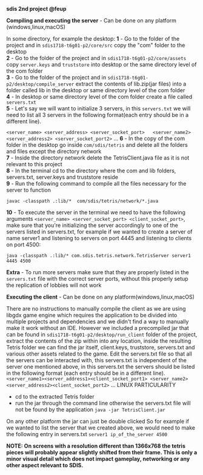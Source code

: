 **sdis 2nd project @feup**


**Compiling and executing the server** - Can be done on any platform (windows,linux,macOS)

In some directory, for example the desktop:
**1** - Go to the folder of the project and in ``sdis1718-t6g01-p2/core/src`` copy the "com" folder to the desktop  
**2** - Go to the folder of the project and in ``sdis1718-t6g01-p2/core/assets`` copy ``server.keys`` and ``truststore`` into desktop or the same directory level of the com folder  
**3** - Go to the folder of the project and in ``sdis1718-t6g01-p2/desktop/compile_server`` extract the contents of lib.zip(jar files) into a folder called lib in the desktop or same directory level of the com folder  
**4** - In desktop or same directory level of the com folder create a file called ``servers.txt``  
**5** - Let's say we will want to initialize 3 servers, in this ``servers.txt`` we will need to list all 3 servers in the following format(each entry should be in a different line).   

``<server_name> <server_address> <server_socket_port>  
<server_name2> <server_address2> <server_socket_port2>``
...
**6** - In the copy of the com folder in the desktop go inside ``com/sdis/tetris`` and delete all the folders and files except the directory network  
**7** - Inside the directory network delete the TetrisClient.java file as it is not relevant to this project  
**8** - In the terminal cd to the directory where the com and lib folders, servers.txt, server.keys and truststore reside  
**9** - Run the following command to compile all the files necessary for the server to function  

``javac -classpath .:lib/*  com/sdis/tetris/network/*.java``  

**10** - To execute the server in the terminal we need to have the following arguments ``<server_name> <server_socket_port> <client_socket_port>``, make sure
that you're initializing the server accordingly to one of the servers listed in servers.txt, for example if we wanted to create a server of name server1 and listening to servers on port 4445 and listening to clients on port 4500:  

``java -classpath .:lib/* com.sdis.tetris.network.TetrisServer server1 4445 4500``  

**Extra** - To run more servers make sure that they are properly listed in the ``servers.txt`` file with the correct server ports, without this properly setup the
replication of lobbies will not work


**Executing the client** - Can be done on any platform(windows,linux,macOS)


There are no instructions to manually compile the client as we are using libgdx game engine which requires the application to be divided into multiple projects and dependencies and we didn't find a way to manually make it work without an IDE. However we included a precompiled jar that can be found
in ``sdis1718-t6g01-p2/desktop/run_client`` folder of the project, extract the contents of the zip within into any location, inside the resulting Tetris folder we can find the jar itself, client.keys, truststore, servers.txt and various other assets related to the game.
Edit the servers.txt file so that all the servers can be interacted with, this servers.txt is independent of the server one mentioned above,
in this servers.txt the servers should be listed in the following format (each entry should be in a different line).
``<server_name1><server_address1><client_socket_port1>
<server_name2><server_address2><client_socket_port2>``
...
LINUX PARTICULARITY
- cd to the extracted Tetris folder
- run the jar through the command line otherwise the servers.txt file will not be found by the application
``java -jar TetrisClient.jar``

On any other platform the jar can just be double clicked
So for example if we wanted to list the server that we created above, we would need to make the following entry in servers.txt
``server1 ip_of_the_server 4500``

**NOTE: On screens with a resolution different than 1366x768 the tetris pieces will probably appear slightly shifted from their frame. This is only a minor visual detail which does not impact gameplay, networking or any other aspect relevant to SDIS.**





